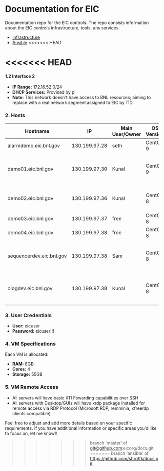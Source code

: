 # Documentation for EIC

Documentation repo for the EIC controls. The repo consists information about the EIC controls infrastructure, tools, ans services.

* [Infrastructure](eic-deployment/infrastructure.md)
* [Ansible](eic-deployment/ansible/ansible.md)
<<<<<<< HEAD


<<<<<<< HEAD
=======
#### 1.2 Interface 2

* **IP Range:** 172.16.52.0/24
* **DHCP Services:** Provided by pi
* **Note:** This network doesn't have access to BNL resources; aiming to replace with a real network segment assigned to EIC by ITD.

### 2. Hosts

| Hostname                     | IP            | Main User/Owner  | OS Version | Use                                        |
| ---------------------------- | ------------- | ---------------- | ---------- | ------------------------------------------ |
| alarmdemo.eic.bnl.gov        | 130.199.97.28 | seth             | CentOS 9   | Alarm services                             |
| demo01.eic.bnl.gov           | 130.199.97.30 | Kunal            | CentOS 9   | Ansible controller, Phoebus Alarm Services |
| demo02.eic.bnl.gov           | 130.199.97.36 | Kunal            | CentOS 8   | EPICS base + basic support modules         |
| demo03.eic.bnl.gov           | 130.199.97.37 | free             | CentOS 8   | (Specify the use)                          |
| demo04.eic.bnl.gov           | 130.199.97.38 | free             | CentOS 8   | (Specify the use)                          |
| sequencerdev.eic.bnl.gov     | 130.199.97.38 | Sam              | CentOS 8   | Sequencer Dev and Demo (&check; Desktop/GUI )  |
| ologdev.eic.bnl.gov          | 130.199.97.38 | Kunal            | CentOS 8   | Olog Dev and Demo ( &check; Desktop/GUI )       |

### 3. User Credentials

* **User:** eicuser
* **Password:** eicuser!!!

### 4. VM Specifications

Each VM is allocated:

* **RAM:** 8GB
* **Cores:** 4
* **Storage:** 55GB

### 5. VM Remote Access
* All servers will have basic X11 Fowarding capabilities over SSH
* All servers with Desktop/GUIs will have xrdp package installed for remote access via RDP Protocol (Microsoft RDP, remminia, xfreerdp clients compatible)
  
Feel free to adjust and add more details based on your specific requirements. If you have additional information or specific areas you'd like to focus on, let me know!\
>>>>>>> branch 'master' of git@github.com:eicorg/docs.git
=======
>>>>>>> branch 'ansible' of https://github.com/shroffk/docs.git

